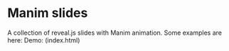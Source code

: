 Manim slides
================

A collection of reveal.js slides with Manim animation. Some examples are here:
Demo: (index.html)